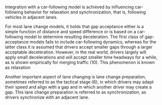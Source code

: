 Integration with a car-following model is achieved by influencing car-following behavior for relaxation and synchronization, that is, following vehicles in adjacent lanes. 

For most lane change models, it holds that gap acceptance either is a simple function of distance and speed difference or is based on a car-following model to determine resulting deceleration. The first class of gap-acceptance models fails to include car-following dynamics, whereas for the latter class it is assumed that drivers accept smaller gaps through a larger acceptable deceleration. However, in the real world, drivers largely will apply small decelerations and will accept smaller time headways for a while, as is shown empirically for merging traffic (10). This phenomenon is known as relaxation

Another important aspect of lane changing is lane change preparation, sometimes referred to as the tactical stage (6), in which drivers may adapt their speed and align with a gap and in which another driver may create a gap. This lane change preparation is referred to as synchronization, as drivers synchronize with an adjacent lane. 
